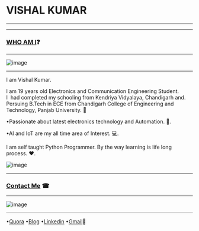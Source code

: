 # VISHAL KUMAR
-----------------



-----------------------------------------------------------------------------------

### [WHO AM I](#WhoamI)❓
----------------------------
![image](https://qph.fs.quoracdn.net/main-thumb-113402770-200-agpgpkvhzjjshtivxogrhwsfhnewqzno.jpeg)

-----
I am Vishal Kumar.

I am 19 years old Electronics and Communication Engineering Student.  
I  had completed my schooling from Kendriya Vidyalaya, Chandigarh and. 
Persuing B.Tech in ECE from Chandigarh College of Engineering and Technology, Panjab University. 🏫

•Passionate about latest electronics technology and Automation. 🔌. 

•AI and IoT are my all time area of Interest. 💻. 

I am self taught Python Programmer. 
By the way learning is life long process. ❤. 

![image](http://www.allgifs.com/wp-content/uploads/2013/08/tumblr_mrmi90oEHD1srth6oo1_400.gif)

------------------------------

### [Contact Me](#ContactMe) ☎
------------------------------
![image](https://avatars2.githubusercontent.com/u/13533512?s=400&v=4)

------
 •[Quora](https://www.quora.com/profile/Vishal-566) 
 •[Blog](https://simplypython.quora.com) 
 •[Linkedin](https://www.linkedin.com/in/the-vishal) 
 •[Gmail](mailto:mail007tovishal@gmail.com)📧

